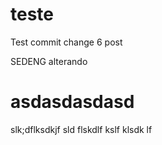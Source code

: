 teste
=====


Test commit change 6
post 


SEDENG alterando

asdasdasdasd
============

slk;dflksdkjf sld flskdlf kslf klsdk lf
